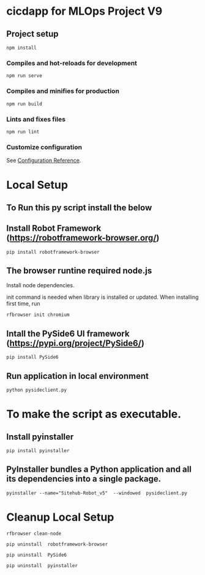 # cicdapp for MLOps Project V9

## Project setup
```
npm install
```

### Compiles and hot-reloads for development
```
npm run serve
```

### Compiles and minifies for production
```
npm run build
```

### Lints and fixes files
```
npm run lint
```

### Customize configuration
See [Configuration Reference](https://cli.vuejs.org/config/).



# Local Setup

## To Run this py script install the below


## Install Robot Framework (https://robotframework-browser.org/)
```
pip install robotframework-browser
```

## The browser runtine required node.js
Install node dependencies.

init command is needed when library is installed or updated. When installing first time, run
```
rfbrowser init chromium
```

## Intall the PySide6 UI framework (https://pypi.org/project/PySide6/)
```
pip install PySide6
```

## Run application  in local environment
```
python pysideclient.py
```



# To make the script as executable.


## Install pyinstaller
```
pip install pyinstaller
```


## PyInstaller bundles a Python application and all its dependencies into a single package. 
```
pyinstaller --name="Sitehub-Robot_v5"  --windowed  pysideclient.py
```



# Cleanup Local Setup

```
rfbrowser clean-node
```

```
pip uninstall  robotframework-browser
```

```
pip uninstall  PySide6
```

```
pip uninstall  pyinstaller
```
